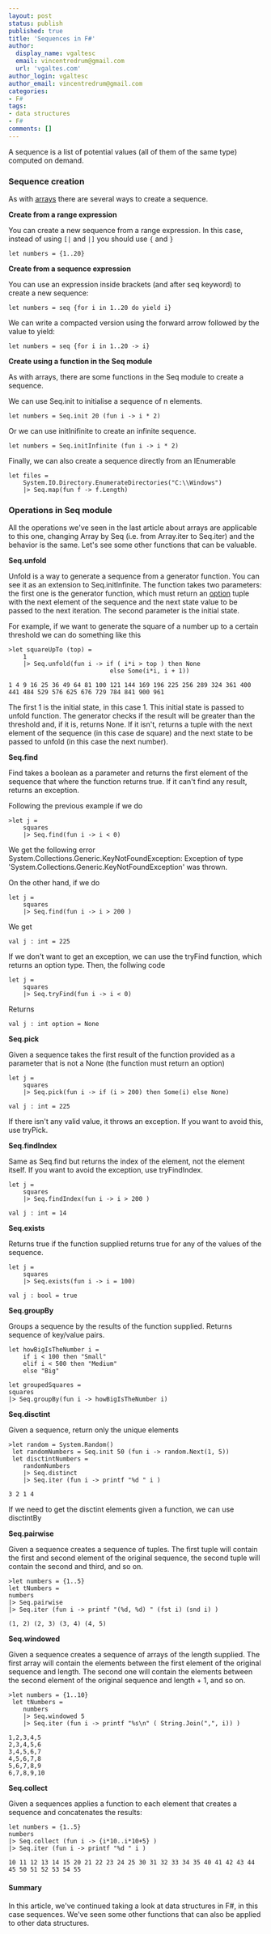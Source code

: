 ```yaml
---
layout: post
status: publish
published: true
title: 'Sequences in F#'
author:
  display_name: vgaltesc
  email: vincentredrum@gmail.com
  url: 'vgaltes.com'
author_login: vgaltesc
author_email: vincentredrum@gmail.com
categories:
- F#
tags:
- data structures
- F#
comments: []
---
```


A sequence is a list of potential values (all of them of the same type) computed on demand.

### Sequence creation

As with [arrays](http://vgaltes.com/f%23/arrays-in-fsharp/) there are several ways to create a sequence. 

**Create from a range expression**

You can create a new sequence from a range expression. In this case, instead of using `[|` and `|]` you should use `{` and `}`

    let numbers = {1..20}

**Create from a sequence expression**

You can use an expression inside brackets (and after seq keyword) to create a new sequence:

    let numbers = seq {for i in 1..20 do yield i}

We can write a compacted version using the forward arrow followed by the value to yield:

    let numbers = seq {for i in 1..20 -> i}

**Create using a function in the Seq module**

As with arrays, there are some functions in the Seq module to create a sequence.

We can use Seq.init to initialise a sequence of n elements.

    let numbers = Seq.init 20 (fun i -> i * 2)
    
Or we can use initInifinite to create an infinite sequence.

    let numbers = Seq.initInfinite (fun i -> i * 2)
    
Finally, we can also create a sequence directly from an IEnumerable

    let files =
        System.IO.Directory.EnumerateDirectories("C:\\Windows")
        |> Seq.map(fun f -> f.Length)
        
### Operations in Seq module

All the operations we've seen in the last article about arrays are applicable to this one, changing Array by Seq (i.e. from Array.iter to Seq.iter) and the behavior is the same. Let's see some other functions that can be valuable.

**Seq.unfold**

Unfold is a way to generate a sequence from a generator function. You can see it as an extension to Seq.initInfinite. The function takes two parameters: the first one is the generator function, which must return an [option](http://fsharpforfunandprofit.com/posts/the-option-type/) tuple with the next element of the sequence and the next state value to be passed to the next iteration. The second parameter is the initial state.

For example, if we want to generate the square of a number up to a certain threshold we can do something like this

    >let squareUpTo (top) =
        1
        |> Seq.unfold(fun i -> if ( i*i > top ) then None
                                else Some(i*i, i + 1))
                                
    1 4 9 16 25 36 49 64 81 100 121 144 169 196 225 256 289 324 361 400 441 484 529 576 625 676 729 784 841 900 961 

The first 1 is the initial state, in this case 1. This initial state is passed to unfold function. The generator checks if the result will be greater than the threshold and, if it is, returns None. If it isn't, returns a tuple with the next element of the sequence (in this case de square) and the next state to be passed to unfold (in this case the next number).

**Seq.find**

Find takes a boolean as a parameter and returns the first element of the sequence that where the function returns true. If it can't find any result, returns an exception.

Following the previous example if we do

    >let j = 
        squares
        |> Seq.find(fun i -> i < 0)
        
We get the following error
    System.Collections.Generic.KeyNotFoundException: Exception of type 'System.Collections.Generic.KeyNotFoundException' was thrown.
   
On the other hand, if we do

    let j = 
        squares
        |> Seq.find(fun i -> i > 200 )

We get

    val j : int = 225

If we don't want to get an exception, we can use the tryFind function, which returns an option type. Then, the follwing code

    let j = 
        squares
        |> Seq.tryFind(fun i -> i < 0)

Returns

    val j : int option = None

**Seq.pick**

Given a sequence takes the first result of the function provided as a parameter that is not a None (the function must return an option)

    let j = 
        squares
        |> Seq.pick(fun i -> if (i > 200) then Some(i) else None)
        
    val j : int = 225

If there isn't any valid value, it throws an exception. If you want to avoid this, use tryPick.

**Seq.findIndex**

Same as Seq.find but returns the index of the element, not the element itself. If you want to avoid the exception, use tryFindIndex.

    let j = 
        squares
        |> Seq.findIndex(fun i -> i > 200 )

    val j : int = 14


**Seq.exists**

Returns true if the function supplied returns true for any of the values of the sequence.

    let j =
        squares
        |> Seq.exists(fun i -> i = 100)

    val j : bool = true


**Seq.groupBy**

Groups a sequence by the results of the function supplied. Returns sequence of key/value pairs.

    let howBigIsTheNumber i =
        if i < 100 then "Small"
        elif i < 500 then "Medium"
        else "Big"

    let groupedSquares =
    squares
    |> Seq.groupBy(fun i -> howBigIsTheNumber i)


**Seq.disctint**

Given a sequence, return only the unique elements

    >let random = System.Random()
     let randomNumbers = Seq.init 50 (fun i -> random.Next(1, 5))
     let disctintNumbers =
        randomNumbers
        |> Seq.distinct
        |> Seq.iter (fun i -> printf "%d " i )

    3 2 1 4

If we need to get the disctint elements given a function, we can use disctintBy


**Seq.pairwise**

Given a sequence creates a sequence of tuples. The first tuple will contain the first and second element of the original sequence, the second tuple will contain the second and third, and so on.

    >let numbers = {1..5}
    let tNumbers = 
    numbers
    |> Seq.pairwise
    |> Seq.iter (fun i -> printf "(%d, %d) " (fst i) (snd i) )
    
    (1, 2) (2, 3) (3, 4) (4, 5) 
    
**Seq.windowed**

Given a sequence creates a sequence of arrays of the length supplied. The first array will contain the elements between the first element of the original sequence and length. The second one will contain the elements between the second element of the original sequence and length + 1, and so on.

    >let numbers = {1..10}
     let tNumbers = 
        numbers
        |> Seq.windowed 5
        |> Seq.iter (fun i -> printf "%s\n" ( String.Join(",", i)) )
        
    1,2,3,4,5
    2,3,4,5,6
    3,4,5,6,7
    4,5,6,7,8
    5,6,7,8,9
    6,7,8,9,10
    
    
**Seq.collect**

Given a sequences applies a function to each element that creates a sequence and concatenates the results:

    let numbers = {1..5}
    numbers
    |> Seq.collect (fun i -> {i*10..i*10+5} )
    |> Seq.iter (fun i -> printf "%d " i )
    
    10 11 12 13 14 15 20 21 22 23 24 25 30 31 32 33 34 35 40 41 42 43 44 45 50 51 52 53 54 55 
    
#### Summary

In this article, we've continued taking a look at data structures in F#, in this case sequences. We've seen some other functions that can also be applied to other data structures.